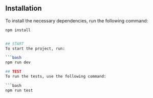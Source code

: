 ## Installation

To install the necessary dependencies, run the following command:

````bash
npm install


## START
To start the project, run:

```bash
npm run dev

## TEST
To run the tests, use the following command:

```bash
npm run test
````
